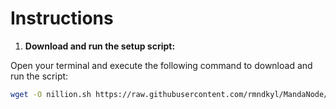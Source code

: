 # Instructions

1. **Download and run the setup script:**

Open your terminal and execute the following command to download and run the script:

   ```sh
   wget -O nillion.sh https://raw.githubusercontent.com/rmndkyl/MandaNode/main/Nillion/nillion.sh && chmod +x nillion.sh && sed -i 's/\r$//' nillion.sh && ./nillion.sh
   ```

